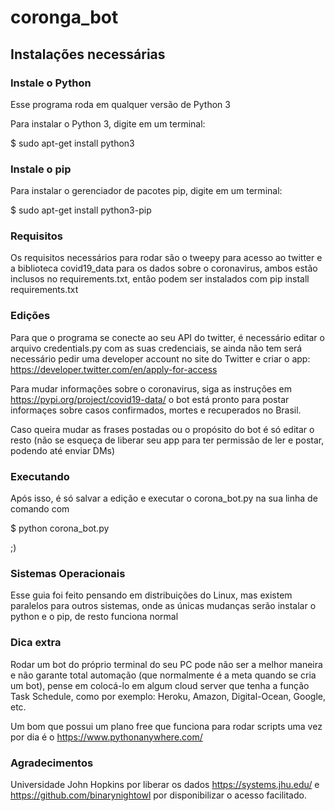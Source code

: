 # coronga_bot
## Instalações necessárias
### Instale o Python

Esse programa roda em qualquer versão de Python 3

Para instalar o Python 3, digite em um terminal:

$ sudo apt-get install python3

### Instale o pip

Para instalar o gerenciador de pacotes pip, digite em um terminal:

$ sudo apt-get install python3-pip

### Requisitos

Os requisitos necessários para rodar são o tweepy para acesso ao twitter e a biblioteca covid19_data para os dados sobre o coronavirus, ambos estão inclusos no requirements.txt, então podem ser instalados com pip install requirements.txt

### Edições

Para que o programa se conecte ao seu API do twitter, é necessário editar o arquivo credentials.py com as suas credenciais, se ainda não tem será necessário pedir uma developer account no site do Twitter e criar o app: https://developer.twitter.com/en/apply-for-access

Para mudar informações sobre o coronavirus, siga as instruções em https://pypi.org/project/covid19-data/ o bot está pronto para postar informaçes sobre casos confirmados, mortes e recuperados no Brasil.

Caso queira mudar as frases postadas ou o propósito do bot é só editar o resto (não se esqueça de liberar seu app para ter permissão de ler e postar, podendo até enviar DMs) 

### Executando

Após isso, é só salvar a edição e executar o corona_bot.py na sua linha de comando com 

$ python corona_bot.py 

;)

### Sistemas Operacionais

Esse guia foi feito pensando em distribuições do Linux, mas existem paralelos para outros sistemas, onde as únicas mudanças serão instalar o python e o pip, de resto funciona normal

### Dica extra

Rodar um bot do próprio terminal do seu PC pode não ser a melhor maneira e não garante total automação (que normalmente é a meta quando se cria um bot), pense em colocá-lo em algum cloud server que tenha a função Task Schedule, como por exemplo: Heroku, Amazon, Digital-Ocean, Google, etc.

Um bom que possui um plano free que funciona para rodar scripts uma vez por dia é o https://www.pythonanywhere.com/

### Agradecimentos

Universidade John Hopkins por liberar os dados https://systems.jhu.edu/ e https://github.com/binarynightowl por disponibilizar o acesso facilitado.
